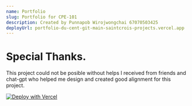 ```yaml
---
name: Portfolio
slug: Portfolio for CPE-101
description: Created by Punnapob Wirojwongchai 67070503425
deployUrl: portfolio-du-cent-git-main-saintcrois-projects.vercel.app
---
```


# Special Thanks.

This project could not be posible without helps I received from friends and chat-gpt who helped me design and created good alignment for this project.

[![Deploy with Vercel](https://vercel.com/button)](https://vercel.com/new/clone?repository-url=https://github.com/vercel/examples/tree/main/solutions/html&project-name=html)
